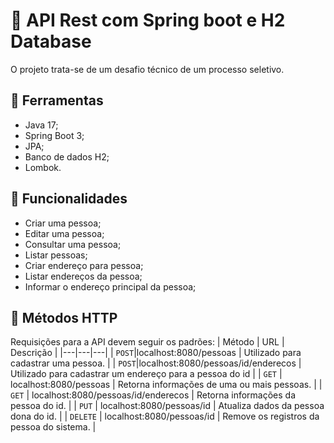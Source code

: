 # 🤖 API Rest com Spring boot e H2 Database

<p> O projeto trata-se de um desafio técnico de um processo seletivo. 

## 🔧 Ferramentas
<ul>
  <li> Java 17;</li>
  <li> Spring Boot 3;</li>
  <li> JPA;</li>
  <li> Banco de dados H2;</li>
  <li> Lombok.</li>
</ul>


## 🏁 Funcionalidades 
<ul>
  <li> Criar uma pessoa;</li>
  <li> Editar uma pessoa;</li>
  <li> Consultar uma pessoa;</li>
  <li> Listar pessoas;</li>
  <li> Criar endereço para pessoa;</li>
  <li> Listar endereços da pessoa;</li>
  <li> Informar o endereço principal da pessoa;</li>
</ul>


## 📃 Métodos HTTP
Requisições para a API devem seguir os padrões:
| Método | URL | Descrição |
|---|---|---| 
| `POST`|localhost:8080/pessoas | Utilizado para cadastrar uma pessoa. |
| `POST`|localhost:8080/pessoas/id/enderecos | Utilizado para cadastrar um endereço para a pessoa do id |
| `GET` | localhost:8080/pessoas | Retorna informações de uma ou mais pessoas. |
| `GET` | localhost:8080/pessoas/id/enderecos | Retorna informações da pessoa do id. |
| `PUT` | localhost:8080/pessoas/id | Atualiza dados da pessoa dona do id. |
| `DELETE` | localhost:8080/pessoas/id | Remove os registros da pessoa do sistema. |
